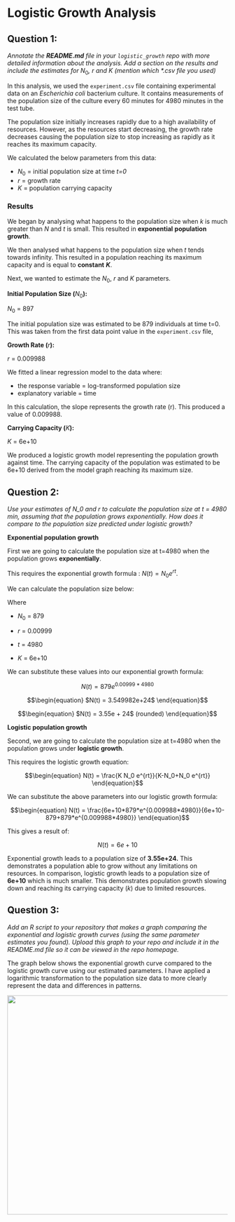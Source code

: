 # Logistic Growth Analysis

## Question 1:

*Annotate the **README.md** file in your `logistic_growth` repo with more detailed information about the analysis. Add a section on the results and include the estimates for* $N_0$*,* $r$ *and* $K$ *(mention which \*.csv file you used)*

In this analysis, we used the `experiment.csv` file containing experimental data on an *Escherichia coli* bacterium culture. It contains measurements of the population size of the culture every 60 minutes for 4980 minutes in the test tube.

The population size initially increases rapidly due to a high availability of resources. However, as the resources start decreasing, the growth rate decreases causing the population size to stop increasing as rapidly as it reaches its maximum capacity.

We calculated the below parameters from this data:

-   $N_0$ = initial population size at time *t=0*
-   $r$ = growth rate
-   $K$ = population carrying capacity

### Results

We began by analysing what happens to the population size when $k$ is much greater than $N$ and $t$ is small. This resulted in **exponential** **population growth**.

We then analysed what happens to the population size when $t$ tends towards infinity. This resulted in a population reaching its maximum capacity and is equal to **constant** ***K***.

Next, we wanted to estimate the $N_0$, $r$ and $K$ parameters.

**Initial Population Size (**$N_0$**):**

$N_0$ = 897

The initial population size was estimated to be 879 individuals at time t=0. This was taken from the first data point value in the `experiment.csv` file,

**Growth Rate (**$r$**):**

$r$ = 0.009988

We fitted a linear regression model to the data where:

-   the response variable = log-transformed population size
-   explanatory variable = time

In this calculation, the slope represents the growth rate (r). This produced a value of 0.009988.

**Carrying Capacity (**$K$**):**

$K$ = 6e+10

We produced a logistic growth model representing the population growth against time. The carrying capacity of the population was estimated to be 6e+10 derived from the model graph reaching its maximum size.

## Question 2:

*Use your estimates of N_0 and r to calculate the population size at t = 4980 min, assuming that the population grows exponentially. How does it compare to the population size predicted under logistic growth?*

**Exponential population growth**

First we are going to calculate the population size at t=4980 when the population grows **exponentially**.

This requires the exponential growth formula : $N(t) = N_0 e^{r t}$.

We can calculate the population size below:

Where

-   $N_0$ = 879

-   $r$ = 0.00999

-   $t$ = 4980

-   $K$ = 6e+10

We can substitute these values into our exponential growth formula:

``` math
\begin{equation}
N(t) = 879e^{0.00999*4980}
\end{equation}
```


``` math
\begin{equation}
$N(t) = 3.549982e+24$
\end{equation}
```


``` math
\begin{equation}
$N(t) = 3.55e + 24$ (rounded)
\end{equation}
```
**Logistic population growth**

Second, we are going to calculate the population size at t=4980 when the population grows under **logistic growth**.

This requires the logistic growth equation:

``` math
\begin{equation}
N(t) = \frac{K N_0 e^{rt}}{K-N_0+N_0 e^{rt}}
\end{equation}
```

We can substitute the above parameters into our logistic growth formula:

``` math
\begin{equation}
N(t) = \frac{6e+10*879*e^{0.009988*4980}}{6e+10-879+879*e^{0.009988*4980}}
\end{equation}
```
This gives a result of: 

``` math
\begin{equation}
N(t) = 6e+10
\end{equation}
```

Exponential growth leads to a population size of **3.55e+24.** This demonstrates a population able to grow without any limitations on resources. In comparison, logistic growth leads to a population size of **6e+10** which is much smaller. This demonstrates population growth slowing down and reaching its carrying capacity ($k$) due to limited resources.

## Question 3:

*Add an R script to your repository that makes a graph comparing the exponential and logistic growth curves (using the same parameter estimates you found). Upload this graph to your repo and include it in the README.md file so it can be viewed in the repo homepage.*

The graph below shows the exponential growth curve compared to the logistic growth curve using our estimated parameters. I have applied a logarithmic transformation to the population size data to more clearly represent the data and differences in patterns.

<p align="center">

<img src="https://github.com/username123create/logistic_growth/blob/dev/images/GrowthComparisonPlot.png" width="600" height="500"/>

</p>
